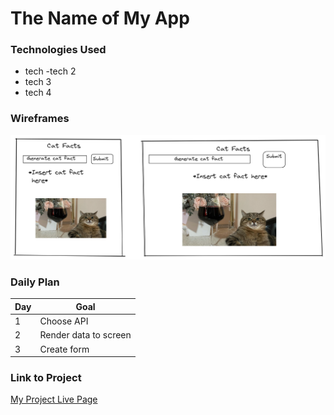 # The Name of My App

### Technologies Used

- tech 
-tech 2 
- tech 3 
- tech 4

### Wireframes
![image](https://raw.githubusercontent.com/mandanamandanamandana/git-github.com-mandanamandanamandana-Project-1/master/Untitled-2022-10-22-0141.png)


### Daily Plan

| Day | Goal |
|-----|------|
| 1 | Choose API |
| 2 | Render data to screen |
| 3 | Create form |

### Link to Project
[My Project Live Page](https://www.google.com)
